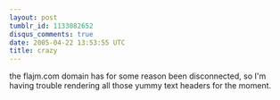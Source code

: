 ```yaml
---
layout: post
tumblr_id: 1133082652
disqus_comments: true
date: 2005-04-22 13:53:55 UTC
title: crazy
---
```


the flajm.com domain has for some reason been disconnected, so I'm having trouble rendering all those yummy text headers for the moment.
